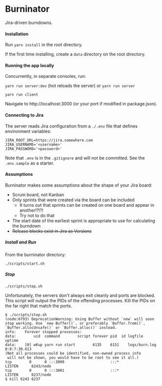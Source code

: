 # Burninator

Jira-driven burndowns.

#### Installation

Run `yarn install` in the root directory.

If the first time installing, create a `data` directory on the root directory.

#### Running the app locally

Concurrently, in separate consoles, run:

`yarn run server:dev` (hot reloads the server) or `yarn run server`

`yarn run client`

Navigate to http://localhost:3000 (or your port if modified in package.json).

#### Connecting to Jira

The server reads Jira configuration from a `./.env` file that defines environment variables:

```
JIRA_ROOT_URL=https://jira.somewhere.com
JIRA_USERNAME='<username>'
JIRA_PASSWORD='<password>'
```

Note that `.env` is in the `.gitignore` and will not be committed. See the `.env.sample` as a starter.

#### Assumptions

Burninator makes some assumptions about the shape of your Jira board:

- Scrum board, not Kanban
- Only sprints that were created via the board can be included
  - It turns out that sprints can be created on one board and appear in another!?!?!
  - Try not to do that
- The start date of the earliest sprint is appropriate to use for calculating the burndown
- ~~Release blocks exist in Jira as Versions~~

##### Install and Run

From the burninator directory:

```
./scripts/start.sh
```

##### Stop

```
./scripts/stop.sh
```

Unfortunately, the servers don't always exit cleanly and ports are blocked. This script will output the PIDs of the offending processes. Kill the PIDs on the far right that match the ports.

```
$ ./scripts/stop.sh
(node:6793) DeprecationWarning: Using Buffer without `new` will soon stop working. Use `new Buffer()`, or preferably `Buffer.from()`, `Buffer.allocUnsafe()` or `Buffer.alloc()` instead.
info:    Forever stopped processes:
data:        uid  command        script forever pid  id logfile                                   uptime
data:    [0] wKup yarn run start        6135    6151    logs/burn.log 0:0:7:30.613
(Not all processes could be identified, non-owned process info
 will not be shown, you would have to be root to see it all.)
tcp        0      0 :::3000                     :::*                        LISTEN      6243/node
tcp        0      0 :::3001                     :::*                        LISTEN      6237/node
$ kill 6243 6237
```
